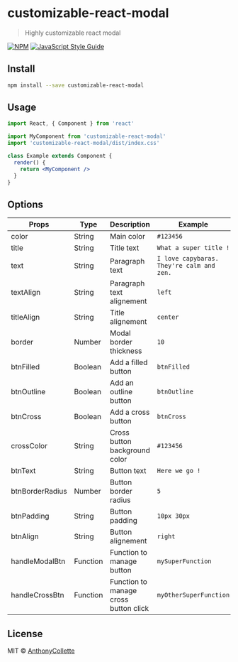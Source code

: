 # customizable-react-modal

> Highly customizable react modal

[![NPM](https://img.shields.io/npm/v/customizable-react-modal.svg)](https://www.npmjs.com/package/customizable-react-modal) [![JavaScript Style Guide](https://img.shields.io/badge/code_style-standard-brightgreen.svg)](https://standardjs.com)

## Install

```bash
npm install --save customizable-react-modal
```

## Usage

```jsx
import React, { Component } from 'react'

import MyComponent from 'customizable-react-modal'
import 'customizable-react-modal/dist/index.css'

class Example extends Component {
  render() {
    return <MyComponent />
  }
}
```

## Options
| Props | Type | Description | Example |
|-------|------|-------------|---------|
| color | String | Main color | ```#123456```
| title | String | Title text | ```What a super title !```
| text | String | Paragraph text | ```I love capybaras. They're calm and zen.```
| textAlign | String | Paragraph text alignement | ```left```
| titleAlign | String | Title alignement | ```center```
| border | Number | Modal border thickness | ```10```
| btnFilled | Boolean | Add a filled button | ```btnFilled```
| btnOutline | Boolean | Add an outline button | ```btnOutline```
| btnCross | Boolean | Add a cross button | ```btnCross```
| crossColor | String | Cross button background color | ```#123456```
| btnText | String | Button text | ```Here we go !```
| btnBorderRadius | Number | Button border radius | ```5```
| btnPadding | String | Button padding | ```10px 30px```
| btnAlign | String | Button alignement | ```right```
| handleModalBtn | Function | Function to manage button | ```mySuperFunction```
| handleCrossBtn | Function | Function to manage cross button click | ```myOtherSuperFunction```

## License

MIT © [AnthonyCollette](https://github.com/AnthonyCollette)
